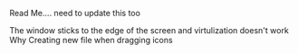 Read Me.... need to update this too

The window sticks to the edge of the screen and virtulization doesn't work 
Why Creating new file when dragging icons